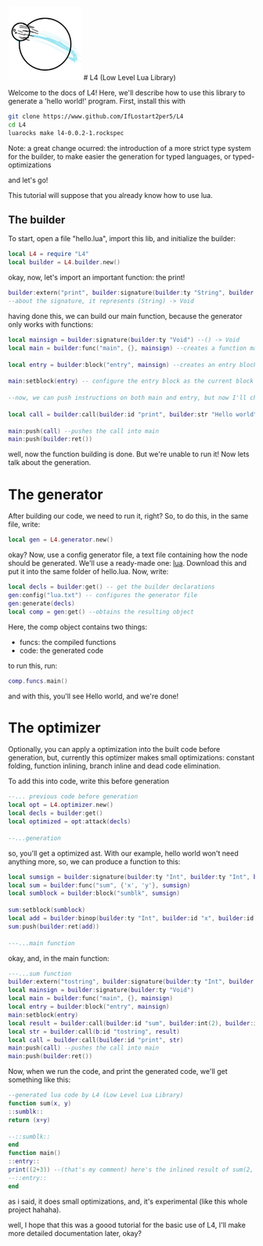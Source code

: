 <img src="./imgs/logo.png" alt="A white ball representing the earth, with a fast surrounding moon which leaves a blue trace" width="150"/>
# L4 (Low Level Lua Library)

Welcome to the docs of L4! Here, we'll describe how to use this library to generate a 'hello world!' program.
First, install this with

```sh
git clone https://www.github.com/IfLostart2per5/L4
cd L4
luarocks make l4-0.0.2-1.rockspec
```

Note: a great change ocurred: the introduction of a more strict type system for the builder, to make easier the generation for typed languages, or typed-optimizations

and let's go!

This tutorial will suppose that you already know how to use lua.

## The builder

To start, open a file "hello.lua", import this lib, and initialize the builder:

```lua
local L4 = require "L4"
local builder = L4.builder.new()
```

okay, now, let's import an important function: the print!
```lua
builder:extern("print", builder:signature(builder:ty "String", builder:ty "Void")) -- this doesn't load it instantly. Instead, the generator will take care of this
--about the signature, it represents (String) -> Void

```

having done this, we can build our main function, because the generator only works with functions:

```lua
local mainsign = builder:signature(builder:ty "Void") --() -> Void
local main = builder:func("main", {}, mainsign) --creates a function main with no parameters

local entry = builder:block("entry", mainsign) --creates an entry block, with tje signature of the function for return-checking reasons (yes, quite based on llvm)

main:setblock(entry) -- configure the entry block as the current block of function

--now, we can push instructions on both main and entry, but now I'll choose the main

local call = builder:call(builder:id "print", builder:str "Hello world") -- creates a call, where the first argument is the caller, and the rest are arguments to the caller

main:push(call) --pushes the call into main
main:push(builder:ret())
```


well, now the function building is done. But we're unable to run it! Now lets talk about the generation.


# The generator

After building our code, we need to run it, right? So, to do this, in the same file, write:

```lua
local gen = L4.generator.new()
```

okay? Now, use a config generator file, a text file containing how the node should be generated. We'll use a ready-made one: [lua](./generators/lua.txt). Download this and put it into the same folder of hello.lua.
Now, write:

```lua
local decls = builder:get() -- get the builder declarations
gen:config("lua.txt") -- configures the generator file
gen:generate(decls)
local comp = gen:get() --obtains the resulting object
```

Here, the comp object contains two things:

- funcs: the compiled functions
- code: the generated code

to run this, run:

```lua
comp.funcs.main()
```

and with this, you'll see Hello world, and we're done!

# The optimizer

Optionally, you can apply a optimization into the built code before generation, but, currently this optimizer makes small optimizations: constant folding, function inlining, branch inline and dead code elimination.

To add this into code, write this before generation

```lua
--... previous code before generation
local opt = L4.optimizer.new()
local decls = builder:get()
local optimized = opt:attack(decls)

--...generation
```

so, you'll get a optimized ast. With our example, hello world won't need anything more, so, we can produce a function to this:

```lua
local sumsign = builder:signature(builder:ty "Int", builder:ty "Int", builder:ty "Int") -- (Int, Int) -> Int
local sum = builder:func("sum", {'x', 'y'}, sumsign)
local sumblock = builder:block("sumblk", sumsign)

sum:setblock(sumblock)
local add = builder:binop(builder:ty "Int", builder:id "x", builder:id "y", "+")
sum:push(builder:ret(add))

---...main function
```

okay, and, in the main function:

```lua
---...sum function
builder:extern("tostring", builder:signature(builder:ty "Int", builder:ty "String")) --due to the new type system, this is necessary. and the type is (Imt) -> String.
local mainsign = builder:signature(builder:ty "Void")
local main = builder:func("main", {}, mainsign)
local entry = builder:block("entry", mainsign)            
main:setblock(entry)              
local result = builder:call(builder:id "sum", builder:int(2), builder:int(3))
local str = builder:call(b:id "tostring", result)
local call = builder:call(builder:id "print", str)
main:push(call) --pushes the call into main
main:push(builder:ret())
```

Now, when we run the code, and print the generated code, we'll get something like this:

```lua
--generated lua code by L4 (Low Level Lua Library)
function sum(x, y)
::sumblk::
return (x+y)

--::sumblk::
end
function main()
::entry::
print((2+3)) --(that's my comment) here's the inlined result of sum(2, 3) 
--::entry::
end
```

as i said, it does small optimizations, and, it's experimental (like this whole project hahaha).

well, I hope that this was a goood tutorial for the basic use of L4, I'll make more detailed documentation later, okay?
